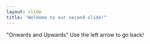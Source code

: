 ```yaml
---
layout: slide
title: "Weldome to our second slide!"
---
```

"Onwards and Upwards"
Use the left arrow to go back!
